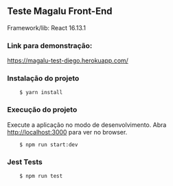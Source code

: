 ## Teste Magalu Front-End

Framework/lib: React 16.13.1

### Link para demonstração:

https://magalu-test-diego.herokuapp.com/


### Instalação do projeto

```
    $ yarn install
```

### Execução do projeto

Execute a aplicação no modo de desenvolvimento.
Abra [http://localhost:3000](http://localhost:3000) para ver no browser.

```
    $ npm run start:dev
```

### Jest Tests

```
    $ npm run test
```